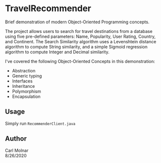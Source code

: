 # TravelRecommender
Brief demonstration of modern Object-Oriented Programming concepts. 

The project allows users to search for travel destinations from a database using five pre-defined parameters: Name, Popularity, User Rating, Country, and Continent. The Search Similarity algorithm uses a Levenshtein distance algorithm to compute String similarity, and a simple Sigmoid regression algorithm to compute Integer and Decimal similarity.

I've covered the following Object-Oriented Concepts in this demonstration:
- Abstraction
- Generic typing
- Interfaces
- Inheritance
- Polymorphism
- Encapsulation

## Usage
Simply run `RecommenderClient.java`

## Author
Carl Molnar  
8/26/2020
